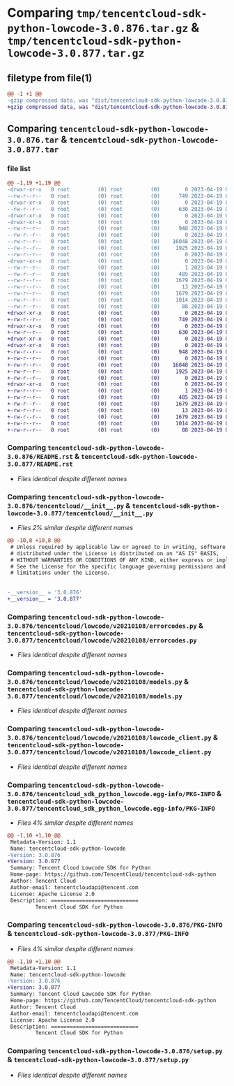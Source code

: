 # Comparing `tmp/tencentcloud-sdk-python-lowcode-3.0.876.tar.gz` & `tmp/tencentcloud-sdk-python-lowcode-3.0.877.tar.gz`

## filetype from file(1)

```diff
@@ -1 +1 @@
-gzip compressed data, was "dist/tencentcloud-sdk-python-lowcode-3.0.876.tar", last modified: Wed Apr 19 00:31:22 2023, max compression
+gzip compressed data, was "dist/tencentcloud-sdk-python-lowcode-3.0.877.tar", last modified: Wed Apr 19 09:20:54 2023, max compression
```

## Comparing `tencentcloud-sdk-python-lowcode-3.0.876.tar` & `tencentcloud-sdk-python-lowcode-3.0.877.tar`

### file list

```diff
@@ -1,19 +1,19 @@
-drwxr-xr-x   0 root         (0) root         (0)        0 2023-04-19 00:31:22.000000 tencentcloud-sdk-python-lowcode-3.0.876/
--rw-r--r--   0 root         (0) root         (0)      749 2023-04-19 00:31:22.000000 tencentcloud-sdk-python-lowcode-3.0.876/README.rst
-drwxr-xr-x   0 root         (0) root         (0)        0 2023-04-19 00:31:22.000000 tencentcloud-sdk-python-lowcode-3.0.876/tencentcloud/
--rw-r--r--   0 root         (0) root         (0)      630 2023-04-19 00:31:22.000000 tencentcloud-sdk-python-lowcode-3.0.876/tencentcloud/__init__.py
-drwxr-xr-x   0 root         (0) root         (0)        0 2023-04-19 00:31:22.000000 tencentcloud-sdk-python-lowcode-3.0.876/tencentcloud/lowcode/
-drwxr-xr-x   0 root         (0) root         (0)        0 2023-04-19 00:31:22.000000 tencentcloud-sdk-python-lowcode-3.0.876/tencentcloud/lowcode/v20210108/
--rw-r--r--   0 root         (0) root         (0)      948 2023-04-19 00:31:22.000000 tencentcloud-sdk-python-lowcode-3.0.876/tencentcloud/lowcode/v20210108/errorcodes.py
--rw-r--r--   0 root         (0) root         (0)        0 2023-04-19 00:31:22.000000 tencentcloud-sdk-python-lowcode-3.0.876/tencentcloud/lowcode/v20210108/__init__.py
--rw-r--r--   0 root         (0) root         (0)    16048 2023-04-19 00:31:22.000000 tencentcloud-sdk-python-lowcode-3.0.876/tencentcloud/lowcode/v20210108/models.py
--rw-r--r--   0 root         (0) root         (0)     1925 2023-04-19 00:31:22.000000 tencentcloud-sdk-python-lowcode-3.0.876/tencentcloud/lowcode/v20210108/lowcode_client.py
--rw-r--r--   0 root         (0) root         (0)        0 2023-04-19 00:31:22.000000 tencentcloud-sdk-python-lowcode-3.0.876/tencentcloud/lowcode/__init__.py
-drwxr-xr-x   0 root         (0) root         (0)        0 2023-04-19 00:31:22.000000 tencentcloud-sdk-python-lowcode-3.0.876/tencentcloud_sdk_python_lowcode.egg-info/
--rw-r--r--   0 root         (0) root         (0)        1 2023-04-19 00:31:22.000000 tencentcloud-sdk-python-lowcode-3.0.876/tencentcloud_sdk_python_lowcode.egg-info/dependency_links.txt
--rw-r--r--   0 root         (0) root         (0)      485 2023-04-19 00:31:22.000000 tencentcloud-sdk-python-lowcode-3.0.876/tencentcloud_sdk_python_lowcode.egg-info/SOURCES.txt
--rw-r--r--   0 root         (0) root         (0)     1679 2023-04-19 00:31:22.000000 tencentcloud-sdk-python-lowcode-3.0.876/tencentcloud_sdk_python_lowcode.egg-info/PKG-INFO
--rw-r--r--   0 root         (0) root         (0)       13 2023-04-19 00:31:22.000000 tencentcloud-sdk-python-lowcode-3.0.876/tencentcloud_sdk_python_lowcode.egg-info/top_level.txt
--rw-r--r--   0 root         (0) root         (0)     1679 2023-04-19 00:31:22.000000 tencentcloud-sdk-python-lowcode-3.0.876/PKG-INFO
--rw-r--r--   0 root         (0) root         (0)     1014 2023-04-19 00:31:22.000000 tencentcloud-sdk-python-lowcode-3.0.876/setup.py
--rw-r--r--   0 root         (0) root         (0)       88 2023-04-19 00:31:22.000000 tencentcloud-sdk-python-lowcode-3.0.876/setup.cfg
+drwxr-xr-x   0 root         (0) root         (0)        0 2023-04-19 09:20:54.000000 tencentcloud-sdk-python-lowcode-3.0.877/
+-rw-r--r--   0 root         (0) root         (0)      749 2023-04-19 09:20:54.000000 tencentcloud-sdk-python-lowcode-3.0.877/README.rst
+drwxr-xr-x   0 root         (0) root         (0)        0 2023-04-19 09:20:54.000000 tencentcloud-sdk-python-lowcode-3.0.877/tencentcloud/
+-rw-r--r--   0 root         (0) root         (0)      630 2023-04-19 09:20:54.000000 tencentcloud-sdk-python-lowcode-3.0.877/tencentcloud/__init__.py
+drwxr-xr-x   0 root         (0) root         (0)        0 2023-04-19 09:20:54.000000 tencentcloud-sdk-python-lowcode-3.0.877/tencentcloud/lowcode/
+drwxr-xr-x   0 root         (0) root         (0)        0 2023-04-19 09:20:54.000000 tencentcloud-sdk-python-lowcode-3.0.877/tencentcloud/lowcode/v20210108/
+-rw-r--r--   0 root         (0) root         (0)      948 2023-04-19 09:20:54.000000 tencentcloud-sdk-python-lowcode-3.0.877/tencentcloud/lowcode/v20210108/errorcodes.py
+-rw-r--r--   0 root         (0) root         (0)        0 2023-04-19 09:20:54.000000 tencentcloud-sdk-python-lowcode-3.0.877/tencentcloud/lowcode/v20210108/__init__.py
+-rw-r--r--   0 root         (0) root         (0)    16048 2023-04-19 09:20:54.000000 tencentcloud-sdk-python-lowcode-3.0.877/tencentcloud/lowcode/v20210108/models.py
+-rw-r--r--   0 root         (0) root         (0)     1925 2023-04-19 09:20:54.000000 tencentcloud-sdk-python-lowcode-3.0.877/tencentcloud/lowcode/v20210108/lowcode_client.py
+-rw-r--r--   0 root         (0) root         (0)        0 2023-04-19 09:20:54.000000 tencentcloud-sdk-python-lowcode-3.0.877/tencentcloud/lowcode/__init__.py
+drwxr-xr-x   0 root         (0) root         (0)        0 2023-04-19 09:20:54.000000 tencentcloud-sdk-python-lowcode-3.0.877/tencentcloud_sdk_python_lowcode.egg-info/
+-rw-r--r--   0 root         (0) root         (0)        1 2023-04-19 09:20:54.000000 tencentcloud-sdk-python-lowcode-3.0.877/tencentcloud_sdk_python_lowcode.egg-info/dependency_links.txt
+-rw-r--r--   0 root         (0) root         (0)      485 2023-04-19 09:20:54.000000 tencentcloud-sdk-python-lowcode-3.0.877/tencentcloud_sdk_python_lowcode.egg-info/SOURCES.txt
+-rw-r--r--   0 root         (0) root         (0)     1679 2023-04-19 09:20:54.000000 tencentcloud-sdk-python-lowcode-3.0.877/tencentcloud_sdk_python_lowcode.egg-info/PKG-INFO
+-rw-r--r--   0 root         (0) root         (0)       13 2023-04-19 09:20:54.000000 tencentcloud-sdk-python-lowcode-3.0.877/tencentcloud_sdk_python_lowcode.egg-info/top_level.txt
+-rw-r--r--   0 root         (0) root         (0)     1679 2023-04-19 09:20:54.000000 tencentcloud-sdk-python-lowcode-3.0.877/PKG-INFO
+-rw-r--r--   0 root         (0) root         (0)     1014 2023-04-19 09:20:54.000000 tencentcloud-sdk-python-lowcode-3.0.877/setup.py
+-rw-r--r--   0 root         (0) root         (0)       88 2023-04-19 09:20:54.000000 tencentcloud-sdk-python-lowcode-3.0.877/setup.cfg
```

### Comparing `tencentcloud-sdk-python-lowcode-3.0.876/README.rst` & `tencentcloud-sdk-python-lowcode-3.0.877/README.rst`

 * *Files identical despite different names*

### Comparing `tencentcloud-sdk-python-lowcode-3.0.876/tencentcloud/__init__.py` & `tencentcloud-sdk-python-lowcode-3.0.877/tencentcloud/__init__.py`

 * *Files 2% similar despite different names*

```diff
@@ -10,8 +10,8 @@
 # Unless required by applicable law or agreed to in writing, software
 # distributed under the License is distributed on an "AS IS" BASIS,
 # WITHOUT WARRANTIES OR CONDITIONS OF ANY KIND, either express or implied.
 # See the License for the specific language governing permissions and
 # limitations under the License.
 
 
-__version__ = '3.0.876'
+__version__ = '3.0.877'
```

### Comparing `tencentcloud-sdk-python-lowcode-3.0.876/tencentcloud/lowcode/v20210108/errorcodes.py` & `tencentcloud-sdk-python-lowcode-3.0.877/tencentcloud/lowcode/v20210108/errorcodes.py`

 * *Files identical despite different names*

### Comparing `tencentcloud-sdk-python-lowcode-3.0.876/tencentcloud/lowcode/v20210108/models.py` & `tencentcloud-sdk-python-lowcode-3.0.877/tencentcloud/lowcode/v20210108/models.py`

 * *Files identical despite different names*

### Comparing `tencentcloud-sdk-python-lowcode-3.0.876/tencentcloud/lowcode/v20210108/lowcode_client.py` & `tencentcloud-sdk-python-lowcode-3.0.877/tencentcloud/lowcode/v20210108/lowcode_client.py`

 * *Files identical despite different names*

### Comparing `tencentcloud-sdk-python-lowcode-3.0.876/tencentcloud_sdk_python_lowcode.egg-info/PKG-INFO` & `tencentcloud-sdk-python-lowcode-3.0.877/tencentcloud_sdk_python_lowcode.egg-info/PKG-INFO`

 * *Files 4% similar despite different names*

```diff
@@ -1,10 +1,10 @@
 Metadata-Version: 1.1
 Name: tencentcloud-sdk-python-lowcode
-Version: 3.0.876
+Version: 3.0.877
 Summary: Tencent Cloud Lowcode SDK for Python
 Home-page: https://github.com/TencentCloud/tencentcloud-sdk-python
 Author: Tencent Cloud
 Author-email: tencentcloudapi@tencent.com
 License: Apache License 2.0
 Description: ============================
         Tencent Cloud SDK for Python
```

### Comparing `tencentcloud-sdk-python-lowcode-3.0.876/PKG-INFO` & `tencentcloud-sdk-python-lowcode-3.0.877/PKG-INFO`

 * *Files 4% similar despite different names*

```diff
@@ -1,10 +1,10 @@
 Metadata-Version: 1.1
 Name: tencentcloud-sdk-python-lowcode
-Version: 3.0.876
+Version: 3.0.877
 Summary: Tencent Cloud Lowcode SDK for Python
 Home-page: https://github.com/TencentCloud/tencentcloud-sdk-python
 Author: Tencent Cloud
 Author-email: tencentcloudapi@tencent.com
 License: Apache License 2.0
 Description: ============================
         Tencent Cloud SDK for Python
```

### Comparing `tencentcloud-sdk-python-lowcode-3.0.876/setup.py` & `tencentcloud-sdk-python-lowcode-3.0.877/setup.py`

 * *Files identical despite different names*

